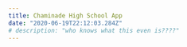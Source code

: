```yaml
---
title: Chaminade High School App
date: "2020-06-19T22:12:03.284Z"
# description: "who knows what this even is????"
---
```

